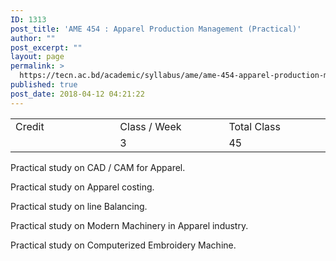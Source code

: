 ```yaml
---
ID: 1313
post_title: 'AME 454 : Apparel Production Management (Practical)'
author: ""
post_excerpt: ""
layout: page
permalink: >
  https://tecn.ac.bd/academic/syllabus/ame/ame-454-apparel-production-management-practical
published: true
post_date: 2018-04-12 04:21:22
---
```

<table width="627">
<tbody>
<tr>
<td width="207">Credit</td>
<td width="219">Class / Week</td>
<td width="202">Total Class</td>
</tr>
<tr>
<td width="207"></td>
<td width="219">3</td>
<td width="202">45</td>
</tr>
</tbody>
</table>
Practical study on CAD / CAM for Apparel.

Practical study on Apparel costing.

Practical study on line Balancing.

Practical study on Modern Machinery in Apparel industry.

Practical study on Computerized Embroidery Machine.